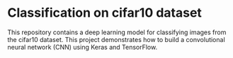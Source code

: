 # Classification on cifar10 dataset

This repository contains a deep learning model for classifying images from the cifar10 dataset. This project demonstrates how to build a convolutional neural network (CNN) using Keras and TensorFlow.

